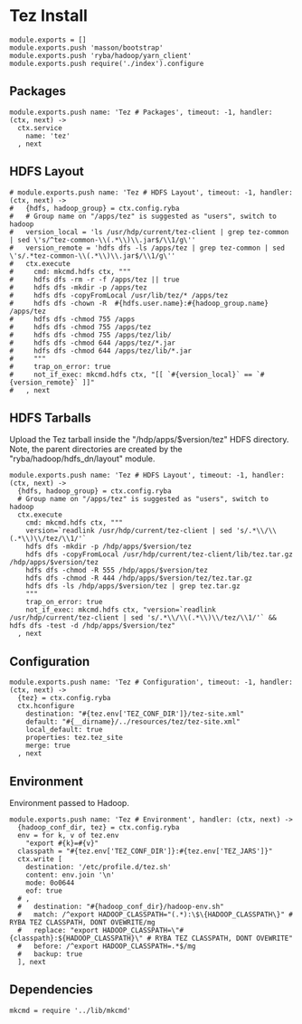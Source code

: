 
# Tez Install

    module.exports = []
    module.exports.push 'masson/bootstrap'
    module.exports.push 'ryba/hadoop/yarn_client'
    module.exports.push require('./index').configure

## Packages

    module.exports.push name: 'Tez # Packages', timeout: -1, handler: (ctx, next) ->
      ctx.service
        name: 'tez'
      , next

## HDFS Layout

    # module.exports.push name: 'Tez # HDFS Layout', timeout: -1, handler: (ctx, next) ->
    #   {hdfs, hadoop_group} = ctx.config.ryba
    #   # Group name on "/apps/tez" is suggested as "users", switch to hadoop
    #   version_local = 'ls /usr/hdp/current/tez-client | grep tez-common | sed \'s/^tez-common-\\(.*\\)\\.jar$/\\1/g\''
    #   version_remote = 'hdfs dfs -ls /apps/tez | grep tez-common | sed \'s/.*tez-common-\\(.*\\)\\.jar$/\\1/g\''
    #   ctx.execute
    #     cmd: mkcmd.hdfs ctx, """
    #     hdfs dfs -rm -r -f /apps/tez || true
    #     hdfs dfs -mkdir -p /apps/tez
    #     hdfs dfs -copyFromLocal /usr/lib/tez/* /apps/tez
    #     hdfs dfs -chown -R  #{hdfs.user.name}:#{hadoop_group.name} /apps/tez
    #     hdfs dfs -chmod 755 /apps
    #     hdfs dfs -chmod 755 /apps/tez
    #     hdfs dfs -chmod 755 /apps/tez/lib/
    #     hdfs dfs -chmod 644 /apps/tez/*.jar
    #     hdfs dfs -chmod 644 /apps/tez/lib/*.jar
    #     """
    #     trap_on_error: true
    #     not_if_exec: mkcmd.hdfs ctx, "[[ `#{version_local}` == `#{version_remote}` ]]"
    #   , next

## HDFS Tarballs

Upload the Tez tarball inside the "/hdp/apps/$version/tez"
HDFS directory. Note, the parent directories are created by the 
"ryba/hadoop/hdfs_dn/layout" module.

    module.exports.push name: 'Tez # HDFS Layout', timeout: -1, handler: (ctx, next) ->
      {hdfs, hadoop_group} = ctx.config.ryba
      # Group name on "/apps/tez" is suggested as "users", switch to hadoop
      ctx.execute
        cmd: mkcmd.hdfs ctx, """
        version=`readlink /usr/hdp/current/tez-client | sed 's/.*\\/\\(.*\\)\\/tez/\\1/'`
        hdfs dfs -mkdir -p /hdp/apps/$version/tez
        hdfs dfs -copyFromLocal /usr/hdp/current/tez-client/lib/tez.tar.gz /hdp/apps/$version/tez
        hdfs dfs -chmod -R 555 /hdp/apps/$version/tez
        hdfs dfs -chmod -R 444 /hdp/apps/$version/tez/tez.tar.gz
        hdfs dfs -ls /hdp/apps/$version/tez | grep tez.tar.gz
        """
        trap_on_error: true
        not_if_exec: mkcmd.hdfs ctx, "version=`readlink /usr/hdp/current/tez-client | sed 's/.*\\/\\(.*\\)\\/tez/\\1/'` && hdfs dfs -test -d /hdp/apps/$version/tez"
      , next

## Configuration

    module.exports.push name: 'Tez # Configuration', timeout: -1, handler: (ctx, next) ->
      {tez} = ctx.config.ryba
      ctx.hconfigure
        destination: "#{tez.env['TEZ_CONF_DIR']}/tez-site.xml"
        default: "#{__dirname}/../resources/tez/tez-site.xml"
        local_default: true
        properties: tez.tez_site
        merge: true
      , next

## Environment

Environment passed to Hadoop.   

    module.exports.push name: 'Tez # Environment', handler: (ctx, next) ->
      {hadoop_conf_dir, tez} = ctx.config.ryba
      env = for k, v of tez.env
        "export #{k}=#{v}"
      classpath = "#{tez.env['TEZ_CONF_DIR']}:#{tez.env['TEZ_JARS']}"
      ctx.write [
        destination: '/etc/profile.d/tez.sh'
        content: env.join '\n'
        mode: 0o0644
        eof: true
      # ,
      #   destination: "#{hadoop_conf_dir}/hadoop-env.sh"
      #   match: /^export HADOOP_CLASSPATH="(.*):\$\{HADOOP_CLASSPATH\}" # RYBA TEZ CLASSPATH, DONT OVEWRITE/mg
      #   replace: "export HADOOP_CLASSPATH=\"#{classpath}:${HADOOP_CLASSPATH}\" # RYBA TEZ CLASSPATH, DONT OVEWRITE"
      #   before: /^export HADOOP_CLASSPATH=.*$/mg
      #   backup: true
      ], next

## Dependencies

    mkcmd = require '../lib/mkcmd'






